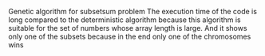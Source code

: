 Genetic algorithm for subsetsum problem
The execution time of the code is long compared to the deterministic algorithm because this algorithm is suitable for the set of numbers whose array length is large.
And it shows only one of the subsets because in the end only one of the chromosomes wins
